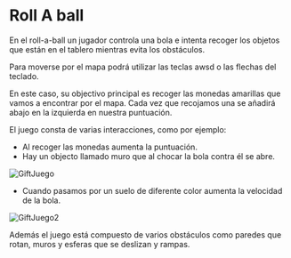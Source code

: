 # Roll A ball

En el roll-a-ball un jugador controla una bola e intenta recoger
los objetos que están en el tablero mientras evita los obstáculos. 

Para moverse por el mapa podrá utilizar las teclas awsd o las flechas del teclado.

En este caso, su objectivo principal es recoger las monedas amarillas que vamos a encontrar por el mapa.
Cada vez que recojamos una se añadirá abajo en la izquierda en nuestra puntuación.

El juego consta de varias interacciones, como por ejemplo:

- Al recoger las monedas aumenta la puntuación.
- Hay un objecto llamado muro que al chocar la bola contra él se abre.

![GiftJuego](./image/image.gif)

- Cuando pasamos por un suelo de diferente color aumenta la velocidad de la bola.

![GiftJuego2](./image/image2.gif)

Además el juego está compuesto de varios obstáculos como paredes que rotan, 
muros y esferas que se deslizan y rampas.